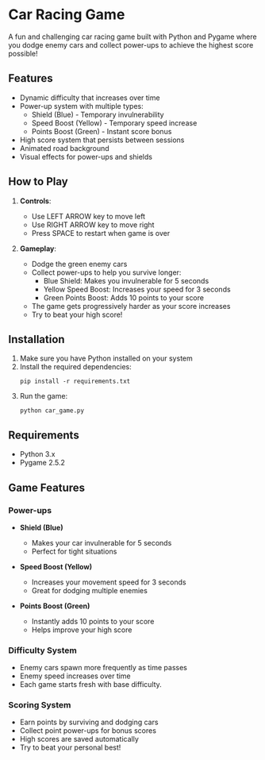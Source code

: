 # Car Racing Game

A fun and challenging car racing game built with Python and Pygame where you dodge enemy cars and collect power-ups to achieve the highest score possible!

## Features

- Dynamic difficulty that increases over time
- Power-up system with multiple types:
  - Shield (Blue) - Temporary invulnerability
  - Speed Boost (Yellow) - Temporary speed increase
  - Points Boost (Green) - Instant score bonus
- High score system that persists between sessions
- Animated road background
- Visual effects for power-ups and shields

## How to Play

1. **Controls**:
   - Use LEFT ARROW key to move left
   - Use RIGHT ARROW key to move right
   - Press SPACE to restart when game is over

2. **Gameplay**:
   - Dodge the green enemy cars
   - Collect power-ups to help you survive longer:
     - Blue Shield: Makes you invulnerable for 5 seconds
     - Yellow Speed Boost: Increases your speed for 3 seconds
     - Green Points Boost: Adds 10 points to your score
   - The game gets progressively harder as your score increases
   - Try to beat your high score!

## Installation

1. Make sure you have Python installed on your system
2. Install the required dependencies:
   ```
   pip install -r requirements.txt
   ```
3. Run the game:
   ```
   python car_game.py
   ```

## Requirements
- Python 3.x
- Pygame 2.5.2

## Game Features

### Power-ups
- **Shield (Blue)**
  - Makes your car invulnerable for 5 seconds
  - Perfect for tight situations
  
- **Speed Boost (Yellow)**
  - Increases your movement speed for 3 seconds
  - Great for dodging multiple enemies
  
- **Points Boost (Green)**
  - Instantly adds 10 points to your score
  - Helps improve your high score

### Difficulty System
- Enemy cars spawn more frequently as time passes
- Enemy speed increases over time
- Each game starts fresh with base difficulty.

### Scoring System
- Earn points by surviving and dodging cars
- Collect point power-ups for bonus scores
- High scores are saved automatically
- Try to beat your personal best!
